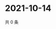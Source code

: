 # 2021-10-14

共 0 条

<!-- BEGIN WEIBO -->
<!-- 最后更新时间 Thu Oct 14 2021 16:16:48 GMT+0800 (China Standard Time) -->

<!-- END WEIBO -->
